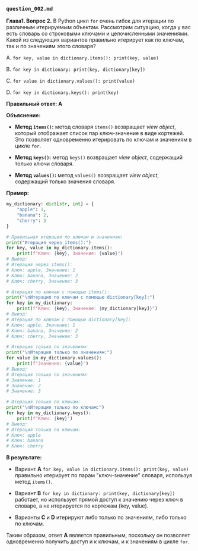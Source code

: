 ### `question_002.md`

**Глава1. Вопрос 2.** В Python цикл `for` очень гибок для итерации по различным итерируемым объектам. Рассмотрим ситуацию, когда у вас есть словарь со строковыми ключами и целочисленными значениями. Какой из следующих вариантов правильно итерирует как по ключам, так и по значениям этого словаря?

A.  `for key, value in dictionary.items(): print(key, value)`

B.  `for key in dictionary: print(key, dictionary[key])`

C.  `for value in dictionary.values(): print(value)`

D.  `for key in dictionary.keys(): print(key)`

**Правильный ответ: A**

**Объяснение:**

*   **Метод `items()`:**  метод словаря `items()` возвращает *view object*, который отображает список пар ключ-значение в виде кортежей. Это позволяет одновременно итерировать по ключам и значениям в цикле `for`.

*   **Метод `keys()`:** метод `keys()` возвращает *view object*, содержащий только ключи словаря.

*   **Метод `values()`:** метод `values()` возвращает *view object*, содержащий только значения словаря.

**Пример:**

```python
my_dictionary: dict[str, int] = {
    "apple": 1,
    "banana": 2,
    "cherry": 3
}

# Правильная итерация по ключам и значениям:
print("Итерация через items():")
for key, value in my_dictionary.items():
    print(f"Ключ: {key}, Значение: {value}")
# Вывод:
# Итерация через items():
# Ключ: apple, Значение: 1
# Ключ: banana, Значение: 2
# Ключ: cherry, Значение: 3

# Итерация по ключам с помощью items():
print("\nИтерация по ключам с помощью dictionary[key]:")
for key in my_dictionary:
    print(f"Ключ: {key}, Значение: {my_dictionary[key]}")
# Вывод:
# Итерация по ключам с помощью dictionary[key]:
# Ключ: apple, Значение: 1
# Ключ: banana, Значение: 2
# Ключ: cherry, Значение: 3

# Итерация только по значениям:
print("\nИтерация только по значениям:")
for value in my_dictionary.values():
    print(f"Значение: {value}")
# Вывод:
# Итерация только по значениям:
# Значение: 1
# Значение: 2
# Значение: 3

# Итерация только по ключам:
print("\nИтерация только по ключам:")
for key in my_dictionary.keys():
    print(f"Ключ: {key}")
# Вывод:
# Итерация только по ключам:
# Ключ: apple
# Ключ: banana
# Ключ: cherry
```

**В результате:**

*   Вариант **A**  `for key, value in dictionary.items(): print(key, value)` правильно итерирует по парам "ключ-значение" словаря, используя метод `items()`.

*  Вариант **B** `for key in dictionary: print(key, dictionary[key])` работает, но использует прямой доступ к значению через ключ в словаре, а не итерируется по кортежам (key, value).

*   Варианты **C** и **D** итерируют либо только по значениям, либо только по ключам.

Таким образом, ответ **A** является правильным, поскольку он позволяет одновременно получить доступ и к ключам, и к значениям в цикле `for`.
